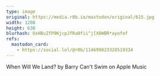 ```yaml
---
type: image
original: https://media.r0b.io/mastodon/original/615.jpg
width: 1200
height: 630
blurhash: UxHBuZfP0KjcpJfRa0fii^j[X8WBR*ayofof
refs:
  mastodon_card:
    - https://social.lol/@r0b/114699823328519334
---
```


When Will We Land? by Barry Can't Swim on Apple Music
